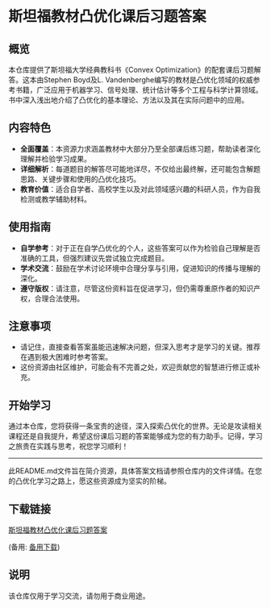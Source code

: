 # 斯坦福教材凸优化课后习题答案

## 概览
本仓库提供了斯坦福大学经典教科书《Convex Optimization》的配套课后习题解答。这本由Stephen Boyd及L. Vandenberghe编写的教材是凸优化领域的权威参考书籍，广泛应用于机器学习、信号处理、统计估计等多个工程与科学计算领域。书中深入浅出地介绍了凸优化的基本理论、方法以及其在实际问题中的应用。

## 内容特色
- **全面覆盖**：本资源力求涵盖教材中大部分乃至全部课后练习题，帮助读者深化理解并检验学习成果。
- **详细解析**：每道题目的解答尽可能地详尽，不仅给出最终解，还可能包含解题思路、关键步骤和使用的凸优化技巧。
- **教育价值**：适合自学者、高校学生以及对此领域感兴趣的科研人员，作为自我检测或教学辅助材料。

## 使用指南
- **自学参考**：对于正在自学凸优化的个人，这些答案可以作为检验自己理解是否准确的工具，但强烈建议先尝试独立完成题目。
- **学术交流**：鼓励在学术讨论环境中合理分享与引用，促进知识的传播与理解的深化。
- **遵守版权**：请注意，尽管这份资料旨在促进学习，但仍需尊重原作者的知识产权，合理合法使用。

## 注意事项
- 请记住，直接查看答案虽能迅速解决问题，但深入思考才是学习的关键。推荐在遇到极大困难时参考答案。
- 这份资源由社区维护，可能会有不完善之处，欢迎贡献您的智慧进行修正或补充。

## 开始学习
通过本仓库，您将获得一条宝贵的途径，深入探索凸优化的世界。无论是攻读相关课程还是自我提升，希望这份课后习题的答案能够成为您的有力助手。记得，学习之旅贵在实践与思考，祝您学习顺利！

---

此README.md文件旨在简介资源，具体答案文档请参照仓库内的文件详情。在您的凸优化学习之路上，愿这些资源成为坚实的阶梯。

## 下载链接
[斯坦福教材凸优化课后习题答案](https://pan.quark.cn/s/a9f076f374fa) 

(备用: [备用下载](https://pan.baidu.com/s/1Xgczzree_A9N6Z48CXmnwQ?pwd=1234))

## 说明

该仓库仅用于学习交流，请勿用于商业用途。
